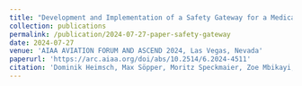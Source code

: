```yaml
---
title: "Development and Implementation of a Safety Gateway for a Medical Evacuation eVTOL Aircraft"
collection: publications
permalink: /publication/2024-07-27-paper-safety-gateway
date: 2024-07-27
venue: 'AIAA AVIATION FORUM AND ASCEND 2024, Las Vegas, Nevada'
paperurl: 'https://arc.aiaa.org/doi/abs/10.2514/6.2024-4511'
citation: 'Dominik Heimsch, Max Söpper, Moritz Speckmaier, Zoe Mbikayi, Sebastian Kellringer and Florian Holzapfel &quot;Development and Implementation of a Safety Gateway for a Medical Evacuation eVTOL Aircraft".&quot; <i> AIAA 2024-4511. AIAA AVIATION FORUM AND ASCEND 2024, Las Vegas, Nevada, July 2024 </i>'
---
```

